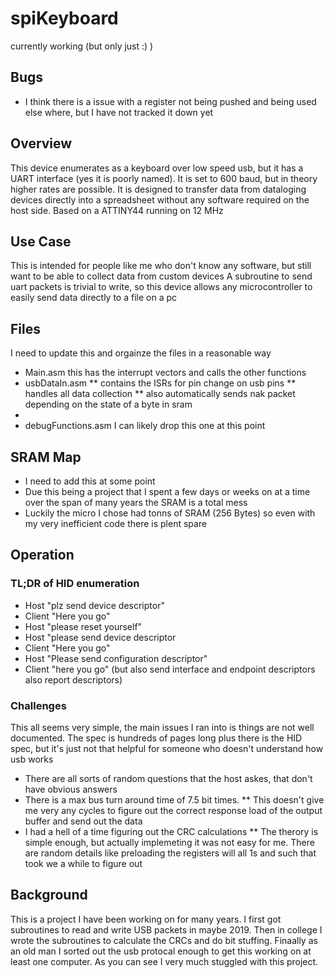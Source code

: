 # spiKeyboard
currently working (but only just :) )

## Bugs
* I think there is a issue with a register not being pushed and being used else where, but I have not tracked it down yet

## Overview
This device enumerates as a keyboard over low speed usb, but it has a UART interface (yes it is poorly named). It is set to 600 baud, but in theory higher rates are possible. It is designed to transfer data from dataloging devices directly into a spreadsheet without any software required on the host side. Based on a ATTINY44 running on 12 MHz

## Use Case
This is intended for people like me who don't know any software, but still want to be able to collect data from custom devices
A subroutine to send uart packets is trivial to write, so this device allows any microcontroller to easily send data directly to a file on a pc

## Files
I need to update this and orgainze the files in a reasonable way
* Main.asm this has the interrupt vectors and calls the other functions
* usbDataIn.asm 
** contains the ISRs for pin change on usb pins
** handles all data collection
** also automatically sends nak packet depending on the state of a byte in sram
* 
* debugFunctions.asm I can likely drop this one at this point

## SRAM Map
* I need to add this at some point
* Due this being a project that I spent a few days or weeks on at a time over the span of many years the SRAM is a total mess
* Luckily the micro I chose had tonns of SRAM (256 Bytes) so even with my very inefficient code there is plent spare


## Operation
### TL;DR of HID enumeration
* Host "plz send device descriptor"
* Client "Here you go"
* Host "please reset yourself"
* Host "please send device descriptor
* Client "Here you go"
* Host "Please send configuration descriptor"
* Client "here you go" (but also send interface and endpoint descriptors also report descriptors)


### Challenges
This all seems very simple, the main issues I ran into is things are not well documented. The spec is hundreds of pages long plus there is the HID spec, but it's just not that helpful for someone who doesn't understand how usb works
* There are all sorts of random questions that the host askes, that don't have obvious answers
* There is a max bus turn around time of 7.5 bit times. 
** This doesn't give me very any cycles to figure out the correct response load of the output buffer and send out the data
* I had a hell of a time figuring out the CRC calculations
** The therory is simple enough, but actually implemeting it was not easy for me. There are random details like preloading the registers will all 1s and such that took we a while to figure out


## Background
This is a project I have been working on for many years. I first got subroutines to read and write USB packets in maybe 2019. Then in college I wrote the subroutines to calculate the CRCs and do bit stuffing. Finaally as an old man I sorted out the usb protocal enough to get this working on at least one computer. As you can see I very much stuggled with this project.
